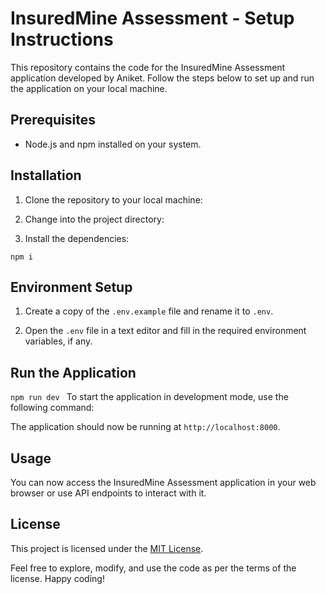 # InsuredMine Assessment - Setup Instructions

This repository contains the code for the InsuredMine Assessment application developed by Aniket. Follow the steps below to set up and run the application on your local machine.

## Prerequisites

- Node.js and npm installed on your system.

## Installation

1. Clone the repository to your local machine:


2. Change into the project directory:


3. Install the dependencies:

```npm i```
## Environment Setup

1. Create a copy of the `.env.example` file and rename it to `.env`.

2. Open the `.env` file in a text editor and fill in the required environment variables, if any.

## Run the Application
```npm run dev ```
To start the application in development mode, use the following command:


The application should now be running at `http://localhost:8000`.

## Usage

You can now access the InsuredMine Assessment application in your web browser or use API endpoints to interact with it.

## License

This project is licensed under the [MIT License](LICENSE).

Feel free to explore, modify, and use the code as per the terms of the license. Happy coding!
